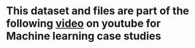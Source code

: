 # This dataset and files are part of the following [video](https://youtube.com/playlist?list=PL9XvIvvVL50HHzaLPtFBOuikAWa0JdhMW) on youtube for Machine learning case studies

